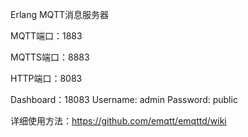 Erlang MQTT消息服务器

MQTT端口：1883

MQTTS端口：8883

HTTP端口：8083

Dashboard：18083 Username: admin Password: public

详细使用方法：https://github.com/emqtt/emqttd/wiki